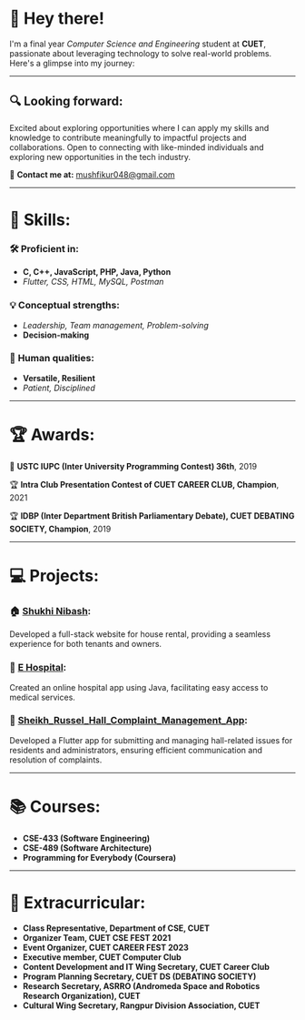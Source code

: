# 🚀 **Hey there!**
I'm a final year *Computer Science and Engineering* student at **CUET**, passionate about leveraging technology to solve real-world problems. Here's a glimpse into my journey:

---

## 🔍 **Looking forward**:

Excited about exploring opportunities where I can apply my skills and knowledge to contribute meaningfully to impactful projects and collaborations. Open to connecting with like-minded individuals and exploring new opportunities in the tech industry.

📧 **Contact me at:** mushfikur048@gmail.com

---

# 🚀 **Skills**:

### 🛠️ **Proficient in**:

* **C, C++, JavaScript, PHP, Java, Python**
* *Flutter, CSS, HTML, MySQL, Postman*


### 💡 **Conceptual strengths**:

* *Leadership, Team management, Problem-solving*
* **Decision-making**


### 🌟 **Human qualities**:

* **Versatile, Resilient**
* *Patient, Disciplined*


---

# 🏆 **Awards**:

🥇 **USTC IUPC (Inter University Programming Contest) 36th**, 2019

🏆 **Intra Club Presentation Contest of CUET CAREER CLUB, Champion**, 2021

🏆 **IDBP (Inter Department British Parliamentary Debate), CUET DEBATING SOCIETY, Champion**, 2019

---

# 💻 **Projects**:

### 🏠 [Shukhi Nibash](https://github.com/mushfikur-rahman/Shukhi_Nibash):
Developed a full-stack website for house rental, providing a seamless experience for both tenants and owners.

### 🏥 [E Hospital](https://github.com/mushfikur-rahman/E_Hospital):
Created an online hospital app using Java, facilitating easy access to medical services.

### 🏢 [Sheikh_Russel_Hall_Complaint_Management_App](https://github.com/mushfikur-rahman/Sheikh_Russel_Hall_Complaint_Management_App):
Developed a Flutter app for submitting and managing hall-related issues for residents and administrators, ensuring efficient communication and resolution of complaints.

---

# 📚 **Courses**:

- **CSE-433 (Software Engineering)**
- **CSE-489 (Software Architecture)**
- **Programming for Everybody (Coursera)**

---

# 🌟 **Extracurricular**:

- **Class Representative, Department of CSE, CUET**
- **Organizer Team, CUET CSE FEST 2021**
- **Event Organizer, CUET CAREER FEST 2023**
- **Executive member, CUET Computer Club**
- **Content Development and IT Wing Secretary, CUET Career Club**
- **Program Planning Secretary, CUET DS (DEBATING SOCIETY)**
- **Research Secretary, ASRRO (Andromeda Space and Robotics Research Organization), CUET**
- **Cultural Wing Secretary, Rangpur Division Association, CUET**

